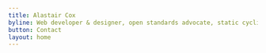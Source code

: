 ```yaml
---
title: Alastair Cox
byline: Web developer & designer, open standards advocate, static cyclist, semi-static runner and for-purpose worker ant. Specialising in Progressive Web Apps for non-profit and academic projects. I work primarily with Jekyll, Roots, Polymer, Firebase, Grav and Wordpress.
button: Contact
layout: home
---
```

